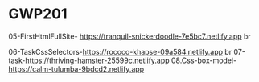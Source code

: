 # GWP201

05-FirstHtmlFullSite- https://tranquil-snickerdoodle-7e5bc7.netlify.app br

06-TaskCssSelectors-https://rococo-khapse-09a584.netlify.app br
07-task-https://thriving-hamster-25599c.netlify.app
08.Css-box-model-https://calm-tulumba-9bdcd2.netlify.app
